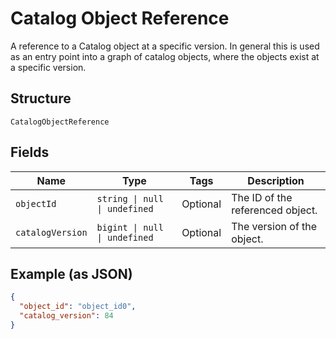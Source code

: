 
# Catalog Object Reference

A reference to a Catalog object at a specific version. In general this is
used as an entry point into a graph of catalog objects, where the objects exist
at a specific version.

## Structure

`CatalogObjectReference`

## Fields

| Name | Type | Tags | Description |
|  --- | --- | --- | --- |
| `objectId` | `string \| null \| undefined` | Optional | The ID of the referenced object. |
| `catalogVersion` | `bigint \| null \| undefined` | Optional | The version of the object. |

## Example (as JSON)

```json
{
  "object_id": "object_id0",
  "catalog_version": 84
}
```

